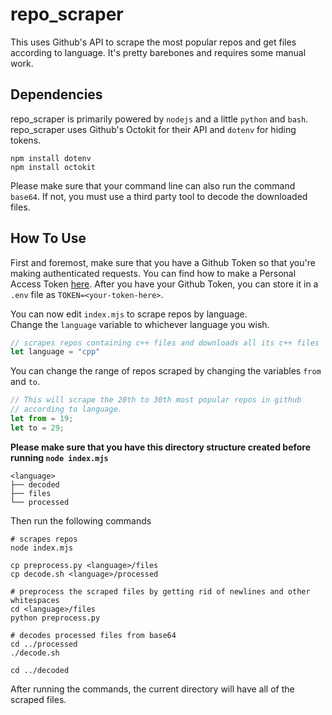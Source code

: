# repo_scraper

This uses Github's API to scrape the most popular repos and get files according to language.
It's pretty barebones and requires some manual work.

## Dependencies
repo_scraper is primarily powered by `nodejs` and a little `python` and `bash`.
repo_scraper uses Github's Octokit for their API and `dotenv` for hiding tokens.
```
npm install dotenv
npm install octokit
```
Please make sure that your command line can also run the command `base64`. If not, you must use a third
party tool to decode the downloaded files.

## How To Use
First and foremost, make sure that you have a Github Token so that you're making authenticated requests.
You can find how to make a Personal Access Token 
[here](https://docs.github.com/en/authentication/keeping-your-account-and-data-secure/creating-a-personal-access-token#creating-a-personal-access-token-classic).
After you have your Github Token, you can store it in a `.env` file as `TOKEN=<your-token-here>`.  


You can now edit `index.mjs` to scrape repos by language.  
Change the `language` variable to whichever language you wish.
```javascript
// scrapes repos containing c++ files and downloads all its c++ files
let language = "cpp"
```

You can change the range of repos scraped by changing the variables `from` and `to`.
```javascript
// This will scrape the 20th to 30th most popular repos in github
// according to language.
let from = 19;
let to = 29;
```

__Please make sure that you have this directory structure created before running `node index.mjs`__
```
<language>
├── decoded
├── files
└── processed
```

Then run the following commands
```console
# scrapes repos
node index.mjs

cp preprocess.py <language>/files
cp decode.sh <language>/processed

# preprocess the scraped files by getting rid of newlines and other whitespaces
cd <language>/files
python preprocess.py

# decodes processed files from base64
cd ../processed
./decode.sh

cd ../decoded
```

After running the commands, the current directory will have all of the scraped files.
